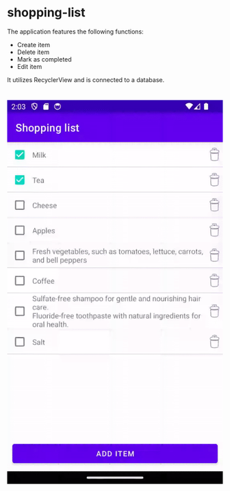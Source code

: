 # shopping-list
The application features the following functions:

- Create item
- Delete item
- Mark as completed
- Edit item
    
 It utilizes RecyclerView and is connected to a database.
 # 
 ![Альтернативный текст](app/images/ezgif.com-video-to-gif.gif)
 
